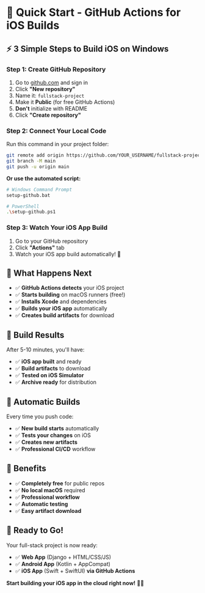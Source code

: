 # 🚀 Quick Start - GitHub Actions for iOS Builds

## ⚡ **3 Simple Steps to Build iOS on Windows**

### **Step 1: Create GitHub Repository**
1. Go to [github.com](https://github.com) and sign in
2. Click **"New repository"**
3. Name it: `fullstack-project`
4. Make it **Public** (for free GitHub Actions)
5. **Don't** initialize with README
6. Click **"Create repository"**

### **Step 2: Connect Your Local Code**
Run this command in your project folder:
```bash
git remote add origin https://github.com/YOUR_USERNAME/fullstack-project.git
git branch -M main
git push -u origin main
```

**Or use the automated script:**
```bash
# Windows Command Prompt
setup-github.bat

# PowerShell
.\setup-github.ps1
```

### **Step 3: Watch Your iOS App Build**
1. Go to your GitHub repository
2. Click **"Actions"** tab
3. Watch your iOS app build automatically! 🎉

## 🎯 **What Happens Next**

- ✅ **GitHub Actions detects** your iOS project
- ✅ **Starts building** on macOS runners (free!)
- ✅ **Installs Xcode** and dependencies
- ✅ **Builds your iOS app** automatically
- ✅ **Creates build artifacts** for download

## 📱 **Build Results**

After 5-10 minutes, you'll have:
- ✅ **iOS app built** and ready
- ✅ **Build artifacts** to download
- ✅ **Tested on iOS Simulator**
- ✅ **Archive ready** for distribution

## 🔄 **Automatic Builds**

Every time you push code:
- ✅ **New build starts** automatically
- ✅ **Tests your changes** on iOS
- ✅ **Creates new artifacts**
- ✅ **Professional CI/CD** workflow

## 🎉 **Benefits**

- ✅ **Completely free** for public repos
- ✅ **No local macOS** required
- ✅ **Professional workflow**
- ✅ **Automatic testing**
- ✅ **Easy artifact download**

## 🚀 **Ready to Go!**

Your full-stack project is now ready:
- ✅ **Web App** (Django + HTML/CSS/JS)
- ✅ **Android App** (Kotlin + AppCompat)
- ✅ **iOS App** (Swift + SwiftUI) **via GitHub Actions**

**Start building your iOS app in the cloud right now!** 🍎✨
